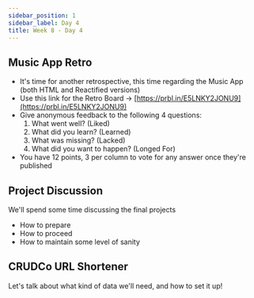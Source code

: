 ```yaml
---
sidebar_position: 1
sidebar_label: Day 4
title: Week 8 - Day 4
---
```


<!-- markdownlint-disable no-trailing-punctuation -->

## Music App Retro

- It's time for another retrospective, this time regarding the Music App (both HTML and Reactified versions)
- Use this link for the Retro Board -> [https://prbl.in/E5LNKY2JONU9](https://prbl.in/E5LNKY2JONU9)
- Give anonymous feedback to the following 4 questions:
  1. What went well? (Liked)
  2. What did you learn? (Learned)
  3. What was missing? (Lacked)
  4. What did you want to happen? (Longed For)
- You have 12 points, 3 per column to vote for any answer once they're published

## Project Discussion

We'll spend some time discussing the final projects

- How to prepare
- How to proceed
- How to maintain some level of sanity

## CRUDCo URL Shortener

Let's talk about what kind of data we'll need, and how to set it up!
